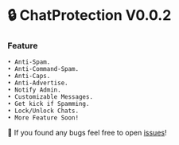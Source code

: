# 🔒 ChatProtection V0.0.2

### Feature
    • Anti-Spam.                                   
    • Anti-Command-Spam.                                   
    • Anti-Caps.                               
    • Anti-Advertise.                              
    • Notify Admin.                                   
    • Customizable Messages.                                   
    • Get kick if Spamming.                               
    • Lock/Unlock Chats.                               
    • More Feature Soon!

🔎 If you found any bugs feel free to open [issues](https://github.com/LuthMC/ChatProtection/issues)!
